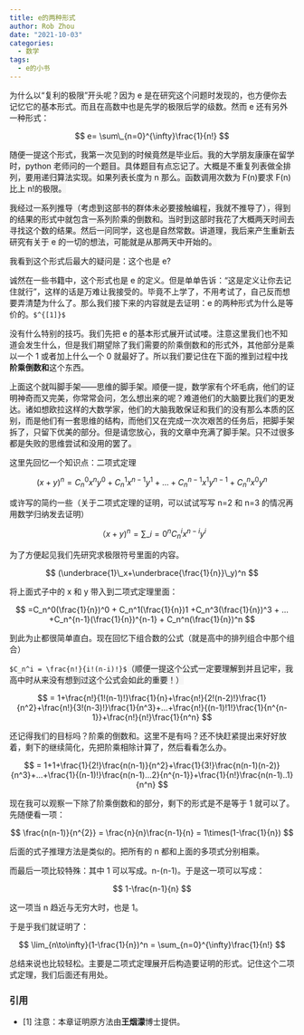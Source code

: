 ```yaml
---
title: e的两种形式
author: Rob Zhou
date: "2021-10-03"
categories:
  - 数学
tags:
  - e的小书
---
```


为什么以“复利的极限”开头呢？因为 e 是在研究这个问题时发现的，也方便你去记忆它的基本形式。而且在高数中也是先学的极限后学的级数。然而 e 还有另外一种形式：

$$ e= \sum\_{n=0}^{\infty}\frac{1}{n!} $$

<span style="background-color: rgb(245, 245, 245);">随便一提这个形式，我第一次见到的时候竟然是毕业后。我的大学朋友康康在留学时，python 老师问的一个题目。具体题目有点忘记了。大概是不重复列表做全排列，要用递归算法实现。如果列表长度为 n 那么。函数调用次数为 F(n)要求 F(n)比上 n!的极限。</span>

<span style="background-color: rgb(245, 245, 245);">我经过一系列推导（考虑到这部书的群体未必要接触编程，我就不推导了），得到的结果的形式中就包含一系列阶乘的倒数和。当时到这部时我花了大概两天时间去寻找这个数的结果。然后一问同学，这也是自然常数。讲道理，我后来产生重新去研究有关于 e 的一切的想法，可能就是从那两天中开始的。</span>

我看到这个形式后最大的疑问是：这个也是 e?

诚然在一些书籍中，这个形式也是 e 的定义。但是单单告诉：“这是定义让你去记住就行”，这样的话是万难让我接受的。毕竟不上学了，不用考试了，自己反而想要弄清楚为什么了。那么我们接下来的内容就是去证明：e 的两种形式为什么是等价的。`$^{[1]}$`

没有什么特别的技巧。我们先把 e 的基本形式展开试试喽。注意这里我们也不知道会发生什么，但是我们期望除了我们需要的阶乘倒数和的形式外，其他部分是乘以一个 1 或者加上什么一个 0 就最好了。所以我们要记住在下面的推到过程中找**阶乘倒数和**这个东西。

<span style="background-color: rgb(245, 245, 245);">上面这个就叫脚手架——思维的脚手架。顺便一提，数学家有个坏毛病，他们的证明神奇而又完美，你常常会问，怎么想出来的呢？难道他们的大脑要比我们的更发达。诸如想欧拉这样的大数学家，他们的大脑我敢保证和我们的没有那么本质的区别，而是他们有一套思维的结构，而他们又在完成一次次艰苦的任务后，把脚手架拆了，只留下优美的部分。但是请您放心，我的文章中充满了脚手架。只不过很多都是失败的思维尝试和没用的罢了。</span>

这里先回忆一个知识点：二项式定理

$$ (x+y)^n = C_n^0x^ny^0 +C_n^1x^{n-1}y^1+ ...+C_n^{n-1}x^1y^{n-1}+C_n^nx^0y^n $$

或许写的简约一些（关于二项式定理的证明，可以试试写写 n=2 和 n=3 的情况再用数学归纳发去证明）

$$ （x+y)^n = \sum\_{i=0}^n C_n^{i}x^{n-i}y^i $$

为了方便起见我们先研究求极限符号里面的内容。

$$ (\underbrace{1}\_x+\underbrace{\frac{1}{n}}\_y)^n $$

将上面式子中的 x 和 y 带入到二项式定理里面：

$$ =C_n^0(\frac{1}{n})^0 + C_n^1(\frac{1}{n})1 +C_n^3(\frac{1}{n})^3 + ... +C_n^{n-1}(\frac{1}{n})^{n-1} + C_n^n(\frac{1}{n})^n $$

到此为止都很简单直白。现在回忆下组合数的公式（就是高中的排列组合中那个组合）

`$C_n^i = \frac{n!}{i!(n-i)!}$`<span style="background-color: rgb(245, 245, 245);">（顺便一提这个公式一定要理解到并且记牢，我高中时从来没有想到过这个公式会如此的重要！）</span>

$$ = 1+\frac{n!}{1!(n-1)!}\frac{1}{n}+\frac{n!}{2!(n-2)!}\frac{1}{n^2}+\frac{n!}{3!(n-3)!}\frac{1}{n^3}+...+\frac{n!}{(n-1)!1!}\frac{1}{n^{n-1}}+\frac{n!}{n!}\frac{1}{n^n} $$

还记得我们的目标吗？阶乘的倒数和。这里不是有吗？还不快赶紧提出来好好放着，剩下的继续简化，先把阶乘相除计算了，然后看看怎么办。

$$ = 1+1+\frac{1}{2!}\frac{n(n-1)}{n^2}+\frac{1}{3!}\frac{n(n-1)(n-2)}{n^3}+...+\frac{1}{(n-1)!}\frac{n(n-1)...2}{n^{n-1}}+\frac{1}{n!}\frac{n(n-1)..1}{n^n} $$

现在我可以观察一下除了阶乘倒数和的部分，剩下的形式是不是等于 1 就可以了。先随便看一项：

$$ \frac{n(n-1)}{n^{2}} = \frac{n}{n}\frac{n-1}{n} = 1\times(1-\frac{1}{n}) $$

后面的式子推理方法是类似的。把所有的 n 都和上面的多项式分别相乘。

而最后一项比较特殊：其中 1 可以写成。n-(n-1)。于是这一项可以写成：

$$ 1-\frac{n-1}{n} $$

这一项当 n 趋近与无穷大时，也是 1。

于是乎我们就证明了：

$$ \lim_{n\to\infty}(1-\frac{1}{n})^n = \sum_{n=0}^{\infty}\frac{1}{n!} $$

总结来说也比较轻松。主要是二项式定理展开后构造要证明的形式。记住这个二项式定理，我们后面还有用处。

### 引用

- [1] 注意：本章证明原方法由**王烟濛**博士提供。
